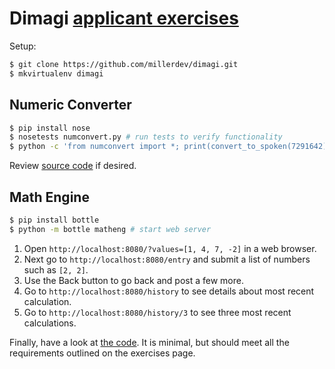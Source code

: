 # Dimagi [applicant exercises](http://www.dimagi.com/about/careers/exercises/)

Setup:
```sh
$ git clone https://github.com/millerdev/dimagi.git
$ mkvirtualenv dimagi
```


## Numeric Converter

```sh
$ pip install nose
$ nosetests numconvert.py # run tests to verify functionality
$ python -c 'from numconvert import *; print(convert_to_spoken(7291642))'
```

Review [source code](numconvert.py) if desired.


## Math Engine

```sh
$ pip install bottle
$ python -m bottle matheng # start web server
```

1. Open `http://localhost:8080/?values=[1, 4, 7, -2]` in a web browser.
2. Next go to `http://localhost:8080/entry` and submit a list of numbers such
   as `[2, 2]`.
3. Use the Back button to go back and post a few more.
4. Go to `http://localhost:8080/history` to see details about most recent
   calculation.
5. Go to `http://localhost:8080/history/3` to see three most recent
   calculations.

Finally, have a look at [the code](matheng.py). It is minimal, but should meet
all the requirements outlined on the exercises page.
